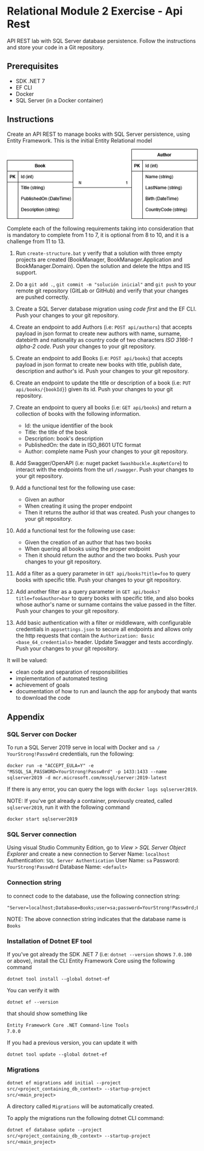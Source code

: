 # Relational Module 2 Exercise - Api Rest
API REST lab with SQL Server database persistence. Follow the instructions and store your code in a Git repository.

## Prerequisites
- SDK .NET 7
- EF CLI
- Docker
- SQL Server (in a Docker container)

## Instructions
Create an API REST to manage books with SQL Server persistence, using Entity Framework. This is the initial Entity Relational model

![E-R Model](books_er_model.png)

Complete each of the following requirements taking into consideration that is mandatory to complete from 1 to 7, it is optional from 8 to 10, and it is a challenge from 11 to 13.

1. Run `create-structure.bat` y verify that a solution with three empty projects are created (BookManager, BookManager.Application and BookManager.Domain). Open the solution and delete the https and IIS support.

2. Do a `git add .`, `git commit -m "solución inicial"` and `git push` to your remote git repository (GitLab or GitHub) and verify that your changes are pushed correctly.

3. Create a SQL Server database migration using *code first* and the EF CLI. Push your changes to your git repository.

4. Create an endpoint to add Authors (i.e: `POST api/authors`) that accepts payload in json format to create new authors with name, surname, datebirth and nationality as country code of two characters *ISO 3166-1 alpha-2 code*. Push your changes to your git repository.

5. Create an endpoint to add Books (i.e: `POST api/books`) that accepts payload in json format to create new books with title, publish date, description and author's id. Push your changes to your git repository.

6. Create an endpoint to update the title or description of a book (i.e: `PUT api/books/{bookId}`) given its id. Push your changes to your git repository.

7. Create an endpoint to query all books (i.e: `GET api/books`) and return a collection of books with the following information. 
    - Id: the unique identifier of the book
    - Title: the title of the book
    - Description: book's description
    - PublishedOn: the date in ISO_8601 UTC format
    - Author: complete name
    Push your changes to your git repository.

8. Add Swagger/OpenAPI (i.e: nuget packet `Swashbuckle.AspNetCore`) to interact with the endpoints from the url `/swagger`. Push your changes to your git repository.

9. Add a functional test for the following use case: 
   - Given an author 
   - When creating it using the proper endpoint
   - Then it returns the author id that was created.
   Push your changes to your git repository.

10. Add a functional test for the following use case:  
    - Given the creation of an author that has two books 
    - When quering all books using the proper endpoint
    - Then it should return the author and the two books.
    Push your changes to your git repository.

11. Add a filter as a query parameter in `GET api/books?title=foo` to query books with specific title. Push your changes to your git repository.

12. Add another filter as a query parameter in `GET api/books?title=foo&author=bar` to query books with specific title, and also books whose author's name or surname contains the value passed in the filter. Push your changes to your git repository.

13. Add basic authentication with a filter or middleware, with configurable credentials in `appsettings.json` to secure all endpoints and allows only the http requests that contain the `Authorization: Basic <base_64_credentials>` header. Update Swagger and tests accordingly. Push your changes to your git repository.

It will be valued:
- clean code and separation of responsibilities
- implementation of automated testing
- achievement of goals
- documentation of how to run and launch the app for anybody that wants to download the code

## Appendix 

### SQL Server con Docker
To run a SQL Server 2019 serve in local with Docker and `sa / YourStrong!Passw0rd` credentials, run the following:
```
docker run -e "ACCEPT_EULA=Y" -e "MSSQL_SA_PASSWORD=YourStrong!Passw0rd" -p 1433:1433 --name sqlserver2019 -d mcr.microsoft.com/mssql/server:2019-latest
```

If there is any error, you can query the logs with `docker logs sqlserver2019`.

NOTE: If you've got already a container, previously created, called `sqlserver2019`, run it with the following command
```
docker start sqlserver2019
```

### SQL Server connection
Using visual Studio Community Edition, go to *View > SQL Server Object Explorer* and create a new connection to 
Server Name: `localhost`
Authentication: `SQL Server Authentication`
User Name: `sa`
Password: `YourStrong!Passw0rd`
Database Name: `<default>`

### Connection string
to connect code to the database, use the following connection string:
```
"Server=localhost;Database=Books;user=sa;password=YourStrong!Passw0rd;Encrypt=False"
```

NOTE: The above connection string indicates that the database name is `Books`

### Installation of Dotnet EF tool
If you've got already the SDK .NET 7 (i.e: `dotnet --version` shows `7.0.100` or above), install the CLI Entity Framework Core using the following command
```
dotnet tool install --global dotnet-ef
```

You can verify it with 
```
dotnet ef --version
```
that should show something like 
```
Entity Framework Core .NET Command-line Tools
7.0.0
```

If you had a previous version, you can update it with 
```
dotnet tool update --global dotnet-ef
```

### Migrations

``` 
dotnet ef migrations add initial --project src/<project_containing_db_context> --startup-project src/<main_project>
```
A directory called  `Migrations` will be automatically created.

To apply the migrations run the following dotnet CLI command:
``` 
dotnet ef database update --project src/<project_containing_db_context> --startup-project src/<main_project>
```